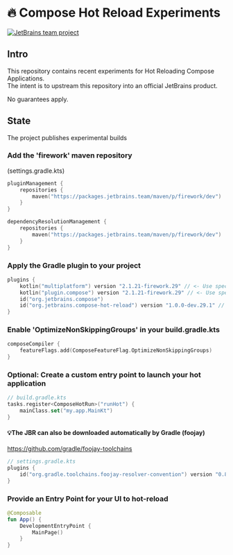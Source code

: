 # 🔥 Compose Hot Reload Experiments

[![JetBrains team project](https://jb.gg/badges/incubator.svg)](https://confluence.jetbrains.com/display/ALL/JetBrains+on+GitHub)

## Intro

This repository contains recent experiments for Hot Reloading Compose Applications.  
The intent is to upstream this repository into an official JetBrains product.

No guarantees apply.

## State

The project publishes experimental builds

### Add the 'firework' maven repository

(settings.gradle.kts)

```kotlin
pluginManagement {
    repositories {
        maven("https://packages.jetbrains.team/maven/p/firework/dev")
    }
}

dependencyResolutionManagement {
    repositories {
        maven("https://packages.jetbrains.team/maven/p/firework/dev")
    }
}

```

### Apply the Gradle plugin to your project

```kotlin
plugins {
    kotlin("multiplatform") version "2.1.21-firework.29" // <- Use special builds of Kotlin
    kotlin("plugin.compose") version "2.1.21-firework.29" // <- Use special builds of Kotlin/Compose Compiler
    id("org.jetbrains.compose")
    id("org.jetbrains.compose-hot-reload") version "1.0.0-dev.29.1" // <- add this additionally
}
```

### Enable 'OptimizeNonSkippingGroups' in your build.gradle.kts

```kotlin
composeCompiler {
    featureFlags.add(ComposeFeatureFlag.OptimizeNonSkippingGroups)
}
```

### Optional: Create a custom entry point to launch your hot application

```kotlin
// build.gradle.kts
tasks.register<ComposeHotRun>("runHot") {
    mainClass.set("my.app.MainKt")
}
```

#### 💡The JBR can also be downloaded automatically by Gradle (foojay)

https://github.com/gradle/foojay-toolchains

```kotlin
// settings.gradle.kts
plugins {
    id("org.gradle.toolchains.foojay-resolver-convention") version "0.8.0"
}
```

### Provide an Entry Point for your UI to hot-reload

```kotlin
@Composable
fun App() {
    DevelopmentEntryPoint {
        MainPage()
    }
}
```
